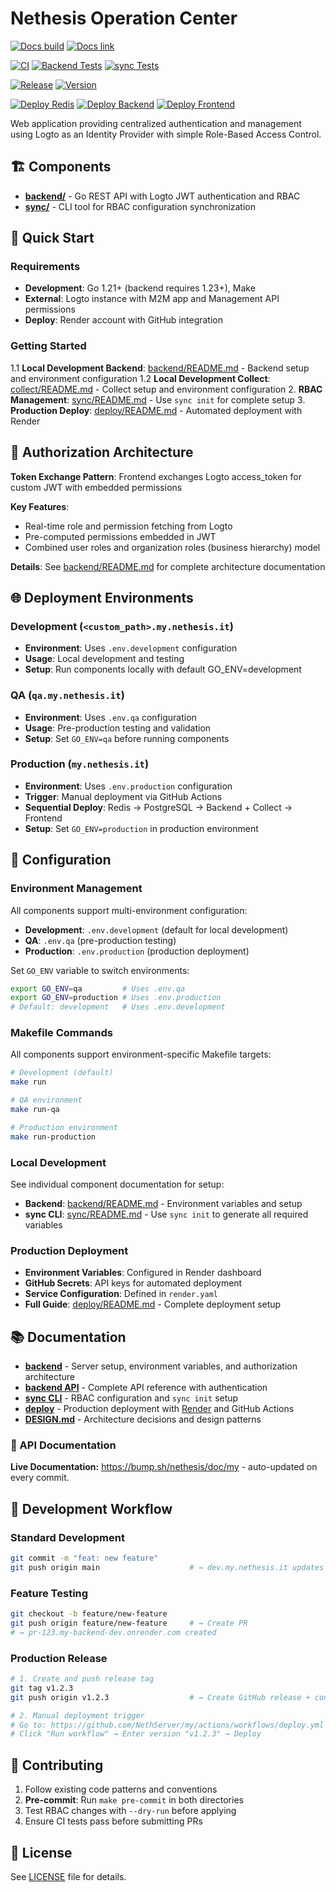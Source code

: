 # Nethesis Operation Center

[![Docs build](https://img.shields.io/github/actions/workflow/status/NethServer/my/docs.yml?style=for-the-badge&label=Docs%20build)](https://github.com/NethServer/my/actions/workflows/docs.yml)
[![Docs link](https://img.shields.io/badge/docs-available-blue?style=for-the-badge&label=Docs%20link)](https://bump.sh/nethesis/doc/my)

[![CI](https://img.shields.io/github/actions/workflow/status/NethServer/my/ci.yml?style=for-the-badge&label=CI)](https://github.com/NethServer/my/actions/workflows/ci.yml)
[![Backend Tests](https://img.shields.io/github/actions/workflow/status/NethServer/my/ci.yml?job=backend-tests&label=Backend%20Tests&style=for-the-badge)](https://github.com/NethServer/my/actions/workflows/ci.yml)
[![sync Tests](https://img.shields.io/github/actions/workflow/status/NethServer/my/ci.yml?job=sync-tests&label=sync%20Tests&style=for-the-badge)](https://github.com/NethServer/my/actions/workflows/ci.yml)


[![Release](https://img.shields.io/github/actions/workflow/status/NethServer/my/release.yml?style=for-the-badge&label=Release)](https://github.com/NethServer/my/actions/workflows/release.yml)
[![Version](https://img.shields.io/github/v/release/NethServer/my?style=for-the-badge&color=3a3c3f&label=Version)](https://github.com/NethServer/my/releases)

[![Deploy Redis](https://img.shields.io/github/actions/workflow/status/NethServer/my/deploy.yml?job=deploy-redis&label=Deploy%20Redis&style=for-the-badge)](https://github.com/NethServer/my/actions/workflows/deploy.yml)
[![Deploy Backend](https://img.shields.io/github/actions/workflow/status/NethServer/my/deploy.yml?job=deploy-backend&label=Deploy%20Backend&style=for-the-badge)](https://github.com/NethServer/my/actions/workflows/deploy.yml)
[![Deploy Frontend](https://img.shields.io/github/actions/workflow/status/NethServer/my/deploy.yml?job=deploy-frontend&label=Deploy%20Frontend&style=for-the-badge)](https://github.com/NethServer/my/actions/workflows/deploy.yml)

Web application providing centralized authentication and management using Logto as an Identity Provider with simple Role-Based Access Control.

## 🏗️ Components

- **[backend/](./backend/)** - Go REST API with Logto JWT authentication and RBAC
- **[sync/](./sync/)** - CLI tool for RBAC configuration synchronization

## 🚀 Quick Start

### Requirements
- **Development**: Go 1.21+ (backend requires 1.23+), Make
- **External**: Logto instance with M2M app and Management API permissions
- **Deploy**: Render account with GitHub integration

### Getting Started
1.1 **Local Development Backend**: [backend/README.md](./backend/README.md) - Backend setup and environment configuration
1.2 **Local Development Collect**: [collect/README.md](./collect/README.md) - Collect setup and environment configuration
2. **RBAC Management**: [sync/README.md](./sync/README.md) - Use `sync init` for complete setup
3. **Production Deploy**: [deploy/README.md](./deploy/README.md) - Automated deployment with Render

## 🔐 Authorization Architecture

**Token Exchange Pattern**: Frontend exchanges Logto access_token for custom JWT with embedded permissions

**Key Features**:
- Real-time role and permission fetching from Logto
- Pre-computed permissions embedded in JWT
- Combined user roles and organization roles (business hierarchy) model

**Details**: See [backend/README.md](./backend/README.md) for complete architecture documentation

## 🌐 Deployment Environments

### Development (`<custom_path>.my.nethesis.it`)
- **Environment**: Uses `.env.development` configuration
- **Usage**: Local development and testing
- **Setup**: Run components locally with default GO_ENV=development

### QA (`qa.my.nethesis.it`)
- **Environment**: Uses `.env.qa` configuration
- **Usage**: Pre-production testing and validation
- **Setup**: Set `GO_ENV=qa` before running components

### Production (`my.nethesis.it`)
- **Environment**: Uses `.env.production` configuration
- **Trigger**: Manual deployment via GitHub Actions
- **Sequential Deploy**: Redis → PostgreSQL → Backend + Collect → Frontend
- **Setup**: Set `GO_ENV=production` in production environment

## 📝 Configuration

### Environment Management
All components support multi-environment configuration:
- **Development**: `.env.development` (default for local development)
- **QA**: `.env.qa` (pre-production testing)
- **Production**: `.env.production` (production deployment)

Set `GO_ENV` variable to switch environments:
```bash
export GO_ENV=qa         # Uses .env.qa
export GO_ENV=production # Uses .env.production
# Default: development   # Uses .env.development
```

### Makefile Commands
All components support environment-specific Makefile targets:
```bash
# Development (default)
make run

# QA environment
make run-qa

# Production environment
make run-production
```

### Local Development
See individual component documentation for setup:
- **Backend**: [backend/README.md](./backend/README.md) - Environment variables and setup
- **sync CLI**: [sync/README.md](./sync/README.md) - Use `sync init` to generate all required variables

### Production Deployment
- **Environment Variables**: Configured in Render dashboard
- **GitHub Secrets**: API keys for automated deployment
- **Service Configuration**: Defined in `render.yaml`
- **Full Guide**: [deploy/README.md](./deploy/README.md) - Complete deployment setup

## 📚 Documentation

- **[backend](./backend/README.md)** - Server setup, environment variables, and authorization architecture
- **[backend API](./backend/API.md)** - Complete API reference with authentication
- **[sync CLI](./sync/README.md)** - RBAC configuration and `sync init` setup
- **[deploy](./deploy/README.md)** - Production deployment with [Render](render.yaml) and GitHub Actions
- **[DESIGN.md](./DESIGN.md)** - Architecture decisions and design patterns

### 📖 API Documentation
**Live Documentation:** https://bump.sh/nethesis/doc/my - auto-updated on every commit.

## 🤝 Development Workflow

### Standard Development
```bash
git commit -m "feat: new feature"
git push origin main                    # → dev.my.nethesis.it updates
```

### Feature Testing
```bash
git checkout -b feature/new-feature
git push origin feature/new-feature     # → Create PR
# → pr-123.my-backend-dev.onrender.com created
```

### Production Release
```bash
# 1. Create and push release tag
git tag v1.2.3
git push origin v1.2.3                  # → Create GitHub release + containers

# 2. Manual deployment trigger
# Go to: https://github.com/NethServer/my/actions/workflows/deploy.yml
# Click "Run workflow" → Enter version "v1.2.3" → Deploy
```

## 🤝 Contributing

1. Follow existing code patterns and conventions
2. **Pre-commit**: Run `make pre-commit` in both directories
3. Test RBAC changes with `--dry-run` before applying
4. Ensure CI tests pass before submitting PRs

## 📄 License

See [LICENSE](./LICENSE) file for details.
